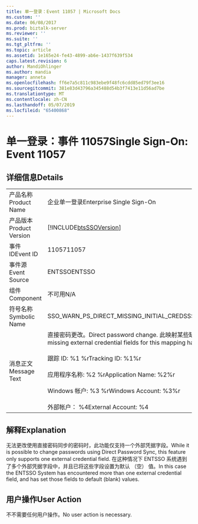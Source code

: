 ```yaml
---
title: 单一登录：Event 11057 | Microsoft Docs
ms.custom: ''
ms.date: 06/08/2017
ms.prod: biztalk-server
ms.reviewer: ''
ms.suite: ''
ms.tgt_pltfrm: ''
ms.topic: article
ms.assetid: 1e165e24-fe43-4899-ab6e-1437f639f534
caps.latest.revision: 6
author: MandiOhlinger
ms.author: mandia
manager: anneta
ms.openlocfilehash: ff6e7a5c811c983ebe9f48fc6cdd85ed79f3ee16
ms.sourcegitcommit: 381e83d43796a345488d54b3f7413e11d56ad7be
ms.translationtype: MT
ms.contentlocale: zh-CN
ms.lasthandoff: 05/07/2019
ms.locfileid: "65400868"
---
```

# <a name="single-sign-on-event-11057"></a><span data-ttu-id="7a113-102">单一登录：事件 11057</span><span class="sxs-lookup"><span data-stu-id="7a113-102">Single Sign-On: Event 11057</span></span>
## <a name="details"></a><span data-ttu-id="7a113-103">详细信息</span><span class="sxs-lookup"><span data-stu-id="7a113-103">Details</span></span>  
  
|                 |                                                                                                                                                                                                                                                         |
|-----------------|---------------------------------------------------------------------------------------------------------------------------------------------------------------------------------------------------------------------------------------------------------|
|  <span data-ttu-id="7a113-104">产品名称</span><span class="sxs-lookup"><span data-stu-id="7a113-104">Product Name</span></span>   |                                                                                                                <span data-ttu-id="7a113-105">企业单一登录</span><span class="sxs-lookup"><span data-stu-id="7a113-105">Enterprise Single Sign-On</span></span>                                                                                                                |
| <span data-ttu-id="7a113-106">产品版本</span><span class="sxs-lookup"><span data-stu-id="7a113-106">Product Version</span></span> |                                                                                               [!INCLUDE[btsSSOVersion](../includes/btsssoversion-md.md)]                                                                                                |
|    <span data-ttu-id="7a113-107">事件 ID</span><span class="sxs-lookup"><span data-stu-id="7a113-107">Event ID</span></span>     |                                                                                                                          <span data-ttu-id="7a113-108">11057</span><span class="sxs-lookup"><span data-stu-id="7a113-108">11057</span></span>                                                                                                                          |
|  <span data-ttu-id="7a113-109">事件源</span><span class="sxs-lookup"><span data-stu-id="7a113-109">Event Source</span></span>   |                                                                                                                         <span data-ttu-id="7a113-110">ENTSSO</span><span class="sxs-lookup"><span data-stu-id="7a113-110">ENTSSO</span></span>                                                                                                                          |
|    <span data-ttu-id="7a113-111">组件</span><span class="sxs-lookup"><span data-stu-id="7a113-111">Component</span></span>    |                                                                                                                           <span data-ttu-id="7a113-112">不可用</span><span class="sxs-lookup"><span data-stu-id="7a113-112">N/A</span></span>                                                                                                                           |
|  <span data-ttu-id="7a113-113">符号名称</span><span class="sxs-lookup"><span data-stu-id="7a113-113">Symbolic Name</span></span>  |                                                                                                        <span data-ttu-id="7a113-114">SSO_WARN_PS_DIRECT_MISSING_INITIAL_CREDS</span><span class="sxs-lookup"><span data-stu-id="7a113-114">SSO_WARN_PS_DIRECT_MISSING_INITIAL_CREDS</span></span>                                                                                                         |
|  <span data-ttu-id="7a113-115">消息正文</span><span class="sxs-lookup"><span data-stu-id="7a113-115">Message Text</span></span>   | <span data-ttu-id="7a113-116">直接密码更改。</span><span class="sxs-lookup"><span data-stu-id="7a113-116">Direct password change.</span></span> <span data-ttu-id="7a113-117">此映射某些缺少的外部凭据字段已设置为默认 values.%r</span><span class="sxs-lookup"><span data-stu-id="7a113-117">Some missing external credential fields for this mapping have been set to default values.%r</span></span><br /><br /> <span data-ttu-id="7a113-118">跟踪 ID: %1 %r</span><span class="sxs-lookup"><span data-stu-id="7a113-118">Tracking ID: %1%r</span></span><br /><br /> <span data-ttu-id="7a113-119">应用程序名称: %2 %r</span><span class="sxs-lookup"><span data-stu-id="7a113-119">Application Name: %2%r</span></span><br /><br /> <span data-ttu-id="7a113-120">Windows 帐户: %3 %r</span><span class="sxs-lookup"><span data-stu-id="7a113-120">Windows Account: %3%r</span></span><br /><br /> <span data-ttu-id="7a113-121">外部帐户： %4</span><span class="sxs-lookup"><span data-stu-id="7a113-121">External Account: %4</span></span> |
  
## <a name="explanation"></a><span data-ttu-id="7a113-122">解释</span><span class="sxs-lookup"><span data-stu-id="7a113-122">Explanation</span></span>  
 <span data-ttu-id="7a113-123">无法更改使用直接密码同步的密码时，此功能仅支持一个外部凭据字段。</span><span class="sxs-lookup"><span data-stu-id="7a113-123">While it is possible to change passwords using Direct Password Sync, this feature only supports one external credential field.</span></span> <span data-ttu-id="7a113-124">在这种情况下 ENTSSO 系统遇到了多个外部凭据字段中，并且已将这些字段设置为默认 （空） 值。</span><span class="sxs-lookup"><span data-stu-id="7a113-124">In this case the ENTSSO System has encountered more than one external credential field, and has set those fields to default (blank) values.</span></span>  
  
## <a name="user-action"></a><span data-ttu-id="7a113-125">用户操作</span><span class="sxs-lookup"><span data-stu-id="7a113-125">User Action</span></span>  
 <span data-ttu-id="7a113-126">不不需要任何用户操作。</span><span class="sxs-lookup"><span data-stu-id="7a113-126">No user action is necessary.</span></span>
